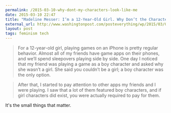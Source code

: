 ```yaml
---
permalink: /2015-03-10-why-dont-my-characters-look-like-me
date: 2015-03-10 22:47
title: "Madeline Messer: I’m a 12-Year-Old Girl. Why Don’t the Characters in My Apps Look Like Me?"
external_url: http://www.washingtonpost.com/posteverything/wp/2015/03/04/im-a-12-year-old-girl-why-dont-the-characters-in-my-apps-look-like-me/
layout: post
tags: feminism tech
---
```


>For a 12-year-old girl, playing games on an iPhone is pretty regular behavior. Almost all of my friends have game apps on their phones, and we’ll spend sleepovers playing side by side. One day I noticed that my friend was playing a game as a boy character and asked why she wasn’t a girl. She said you couldn’t be a girl; a boy character was the only option.

>After that, I started to pay attention to other apps my friends and I were playing. I saw that a lot of them featured boy characters, and if girl characters did exist, you were actually required to pay for them.

It's the small things that matter.